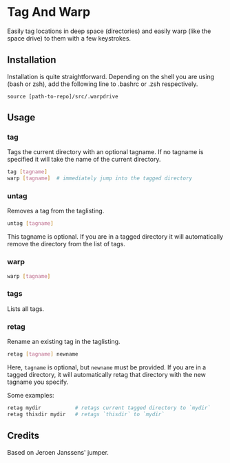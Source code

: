 # Tag And Warp

Easily tag locations in deep space (directories) and easily warp (like the space drive) to them with a few keystrokes.

## Installation

Installation is quite straightforward. Depending on the shell you are using (bash or zsh), add the following line to .bashrc or .zsh respectively.

`source [path-to-repo]/src/.warpdrive`

## Usage

### tag

Tags the current directory with an optional tagname. If no tagname is specified it will take the name of the current directory.

```bash
tag [tagname]
warp [tagname]  # immediately jump into the tagged directory
```

### untag

Removes a tag from the taglisting.

```bash
untag [tagname]
```

This tagname is optional. If you are in a tagged directory it will automatically remove the directory from the list of tags.

### warp

```bash
warp [tagname]
```

### tags

Lists all tags.

### retag

Rename an existing tag in the taglisting.

```bash
retag [tagname] newname
```

Here, `tagname` is optional, but `newname` must be provided. If you are in a tagged directory, it will automatically retag that directory with the new tagname you specify.

Some examples:

```bash
retag mydir           # retags current tagged directory to `mydir`
retag thisdir mydir   # retags `thisdir` to `mydir`
```


## Credits

Based on Jeroen Janssens' jumper.
